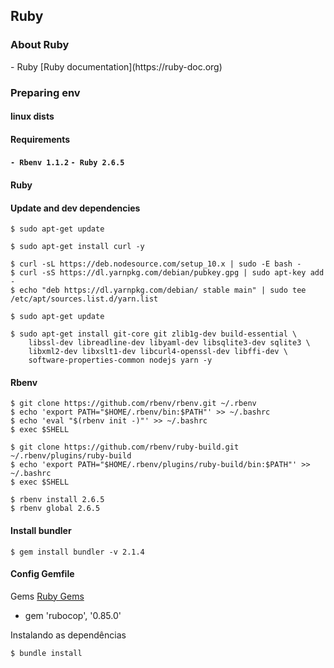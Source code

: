 <h2> Ruby </h2>

<h3> About Ruby </h3>
- Ruby [Ruby documentation](https://ruby-doc.org)

<h3> Preparing env </h3>
<h4> linux dists </h4>
<h4> Requirements <h4>

`- Rbenv 1.1.2`
`- Ruby 2.6.5`

<h4> Ruby </h4>
<h4> Update and dev dependencies </h4>

```
$ sudo apt-get update

$ sudo apt-get install curl -y

$ curl -sL https://deb.nodesource.com/setup_10.x | sudo -E bash -
$ curl -sS https://dl.yarnpkg.com/debian/pubkey.gpg | sudo apt-key add -
$ echo "deb https://dl.yarnpkg.com/debian/ stable main" | sudo tee /etc/apt/sources.list.d/yarn.list

$ sudo apt-get update

$ sudo apt-get install git-core git zlib1g-dev build-essential \
    libssl-dev libreadline-dev libyaml-dev libsqlite3-dev sqlite3 \
    libxml2-dev libxslt1-dev libcurl4-openssl-dev libffi-dev \
    software-properties-common nodejs yarn -y
```

<h4> Rbenv </h4>

```
$ git clone https://github.com/rbenv/rbenv.git ~/.rbenv
$ echo 'export PATH="$HOME/.rbenv/bin:$PATH"' >> ~/.bashrc
$ echo 'eval "$(rbenv init -)"' >> ~/.bashrc
$ exec $SHELL

$ git clone https://github.com/rbenv/ruby-build.git ~/.rbenv/plugins/ruby-build
$ echo 'export PATH="$HOME/.rbenv/plugins/ruby-build/bin:$PATH"' >> ~/.bashrc
$ exec $SHELL

$ rbenv install 2.6.5
$ rbenv global 2.6.5
```

<h4> Install bundler</h4>

```
$ gem install bundler -v 2.1.4
```

<h4> Config Gemfile </h4>

Gems [Ruby Gems](https://rubygems.org/)

  - gem 'rubocop', '0.85.0'

Instalando as dependências

```
$ bundle install
```
